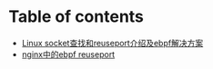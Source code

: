 # Table of contents

* [Linux socket查找和reuseport介绍及ebpf解决方案](README.md)
* [nginx中的ebpf reuseport](nginx-zhong-de-ebpf-reuseport.md)
